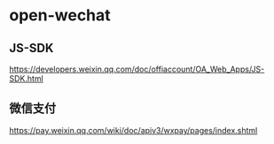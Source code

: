 # open-wechat

## JS-SDK

https://developers.weixin.qq.com/doc/offiaccount/OA_Web_Apps/JS-SDK.html

## 微信支付

https://pay.weixin.qq.com/wiki/doc/apiv3/wxpay/pages/index.shtml
